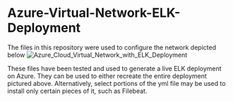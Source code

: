 # Azure-Virtual-Network-ELK-Deployment

The files in this repository were used to configure the network depicted below
![Azure_Cloud_Virtual_Network_with_ELK_Deployment](https://user-images.githubusercontent.com/93458722/162256913-7a9109f8-f347-46f9-a15f-c15f9c6caf58.png)

These files have been tested and used to generate a live ELK deployment on Azure. They can be used to either recreate the entire deployment pictured above. Alternatively, select portions of the yml file may be used to install only certain pieces of it, such as Filebeat.
